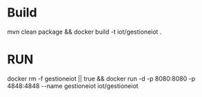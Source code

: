 # Build
mvn clean package && docker build -t iot/gestioneiot .

# RUN

docker rm -f gestioneiot || true && docker run -d -p 8080:8080 -p 4848:4848 --name gestioneiot iot/gestioneiot 